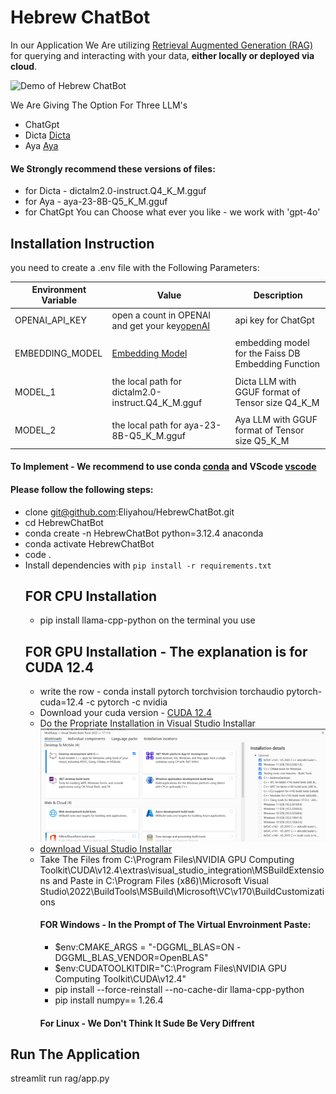 # Hebrew ChatBot
In our Application We Are utilizing [Retrieval Augmented Generation (RAG)](https://arxiv.org/pdf/2005.11401) for querying and interacting with your data,
**either locally or deployed via cloud**.

![Demo of Hebrew ChatBot](images/Video-Hebrew-Chat-Bot.gif)

We Are Giving The Option For Three LLM's 
- ChatGpt
- Dicta [Dicta](https://huggingface.co/dicta-il/dictalm2.0-instruct-GGUF)
- Aya   [Aya](https://huggingface.co/bartowski/aya-23-8B-GGUF)
#### We Strongly recommend these versions of files:
   - for Dicta - dictalm2.0-instruct.Q4_K_M.gguf
   - for Aya   - aya-23-8B-Q5_K_M.gguf
   - for ChatGpt You can Choose what ever you like  - we work with 'gpt-4o'
## Installation Instruction
you need to create a .env file with the Following Parameters:

| Environment Variable   | Value                                                      | Description                                                                       |
| ---------------------- | ---------------------------------------------------------- | --------------------------------------------------------------------------------- |
| OPENAI_API_KEY         | open a count in OPENAI and get your key[openAI](https://platform.openai.com/docs/quickstart)| api key for ChatGpt|                                   |
|                        |                                                            |                                                                             |
| EMBEDDING_MODEL        | [Embedding Model](https://huggingface.co/sentence-transformers/paraphrase-multilingual-MiniLM-L12-v2)| embedding model for the Faiss DB Embedding Function  |
|                        |                                                            |                                                                             |
| MODEL_1                | the local path for dictalm2.0-instruct.Q4_K_M.gguf         | Dicta LLM with GGUF format of Tensor size Q4_K_M                            |
|                        |                                                            |                                                                             |
| MODEL_2                | the local path for aya-23-8B-Q5_K_M.gguf                   | Aya   LLM with GGUF format of Tensor size Q5_K_M                            |

#### To Implement - We recommend to use conda [conda](https://conda.io/projects/conda/en/latest/user-guide/install/windows.html) and VScode [vscode](https://code.visualstudio.com/download)
#### Please follow the following steps:
- clone git@github.com:Eliyahou/HebrewChatBot.git
- cd HebrewChatBot
- conda create -n HebrewChatBot python=3.12.4 anaconda
- conda activate HebrewChatBot
- code .
- Install dependencies with `pip install -r requirements.txt`
  ## FOR CPU Installation
     - pip install llama-cpp-python on the terminal you use
  ## FOR GPU Installation - The explanation is for CUDA 12.4 
     - write the row - conda install pytorch torchvision torchaudio pytorch-cuda=12.4 -c pytorch -c nvidia
     - Download your cuda version - [CUDA 12.4](https://developer.download.nvidia.com/compute/cuda/12.4.0/local_installers/cuda_12.4.0_551.61_windows.exe)
     - Do the Propriate Installation in Visual Studio Installar ![installator](/images/installator.png)
     - [download Visual Studio Installar](https://visualstudio.microsoft.com/downloads/)
     - Take The Files from C:\Program Files\NVIDIA GPU Computing Toolkit\CUDA\v12.4\extras\visual_studio_integration\MSBuildExtensions and 
       Paste in C:\Program Files (x86)\Microsoft Visual Studio\2022\BuildTools\MSBuild\Microsoft\VC\v170\BuildCustomizations
       #### FOR Windows - In the Prompt of The Virtual Envroinment Paste:
          - $env:CMAKE_ARGS = "-DGGML_BLAS=ON -DGGML_BLAS_VENDOR=OpenBLAS"
          - $env:CUDATOOLKITDIR="C:\Program Files\NVIDIA GPU Computing Toolkit\CUDA\v12.4"
          - pip install --force-reinstall --no-cache-dir llama-cpp-python
          - pip install numpy== 1.26.4
       #### For Linux - We Don't Think It Sude Be Very Diffrent
## Run The Application
  streamlit run rag/app.py  
 

